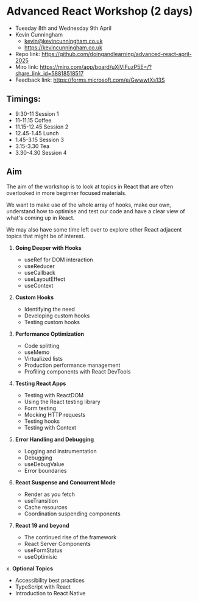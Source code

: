 # Advanced React Workshop (2 days)

- Tuesday 8th and Wednesday 9th April
- Kevin Cunningham
  - kevin@kevincunningham.co.uk
  - https://kevincunningham.co.uk
- Repo link: https://github.com/doingandlearning/advanced-react-april-2025
- Miro link: https://miro.com/app/board/uXjVIFuzP5E=/?share_link_id=58818518517 
- Feedback link: https://forms.microsoft.com/e/GwwwtXs13S 

## Timings:

- 9:30-11 Session 1
- 11-11.15 Coffee
- 11.15-12.45 Session 2
- 12.45-1.45 Lunch
- 1.45-3.15 Session 3
- 3.15-3.30 Tea
- 3.30-4.30 Session 4

## Aim

The aim of the workshop is to look at topics in React that are often overlooked in more beginner focused materials.

We want to make use of the whole array of hooks, make our own, understand how to optimise and test our code and have a clear view of what's coming up in React.

We may also have some time left over to explore other React adjacent topics that might be of interest.

1. **Going Deeper with Hooks**

   - useRef for DOM interaction
   - useReducer
   - useCallback
   - useLayoutEffect
   - useContext 

2. **Custom Hooks**

   - Identifying the need
   - Developing custom hooks
   - Testing custom hooks

3. **Performance Optimization**

   - Code splitting
   - useMemo
   - Virtualized lists
   - Production performance management
   - Profiling components with React DevTools

4. **Testing React Apps**

   - Testing with ReactDOM
   - Using the React testing library
   - Form testing
   - Mocking HTTP requests
   - Testing hooks
   - Testing with Context

5. **Error Handling and Debugging**

   - Logging and instrumentation
   - Debugging
   - useDebugValue
   - Error boundaries

6. **React Suspense and Concurrent Mode**

   - Render as you fetch
   - useTransition
   - Cache resources
   - Coordination suspending components

7. **React 19 and beyond**
   - The continued rise of the framework
   - React Server Components
   - useFormStatus
   - useOptimisic

x. **Optional Topics**

- Accessibility best practices
- TypeScript with React
- Introduction to React Native
